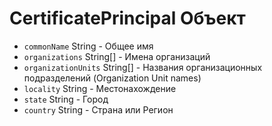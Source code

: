 # CertificatePrincipal Объект

* `commonName` String - Общее имя
* `organizations` String[] - Имена организаций
* `organizationUnits` String[] - Названия организационных подразделений (Organization Unit names)
* `locality` String - Местонахождение
* `state` String - Город
* `country` String - Страна или Регион